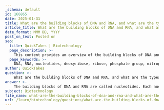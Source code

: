 ```yaml
---
_schema: default
id: 166865
date: 2025-01-31
title: What are the building blocks of DNA and RNA, and what are the types of pentose sugars involved?
article_title: What are the building blocks of DNA and RNA, and what are the types of pentose sugars involved?
date_format: MMM DD, YYYY
post_on_text: Posted on
seo:
  title: QuickTakes | Biotechnology
  page_description: >-
    This content provides an overview of the building blocks of DNA and RNA, specifically focusing on nucleotides, the types of pentose sugars involved, and the role of nitrogenous bases.
  page_keywords: >-
    DNA, RNA, nucleotides, deoxyribose, ribose, phosphate group, nitrogenous bases, purines, pyrimidines, genetic blueprint, protein synthesis
author: QuickTakes
question: >-
    What are the building blocks of DNA and RNA, and what are the types of pentose sugars involved?
answer: >-
    The building blocks of DNA and RNA are called nucleotides. Each nucleotide consists of three main components:\n\n1. **A five-carbon sugar**: \n   - In DNA, the sugar is **deoxyribose**, which is characterized by the absence of a hydroxyl group (-OH) on the 2' carbon. This structural difference is crucial as it distinguishes DNA from RNA.\n   - In RNA, the sugar is **ribose**, which contains a hydroxyl group on the 2' carbon.\n\n2. **A phosphate group**: This group is attached to the 5' carbon of the sugar and is involved in forming the phosphodiester bonds that link nucleotides together to create the nucleic acid backbone.\n\n3. **A nitrogenous base**: There are two categories of nitrogenous bases:\n   - **Purines**: Adenine (A) and Guanine (G).\n   - **Pyrimidines**: Cytosine (C), Thymine (T) in DNA, and Uracil (U) in RNA.\n\nThe differences in the sugar components (deoxyribose in DNA and ribose in RNA) are significant as they affect the stability and function of the nucleic acids. DNA is typically double-stranded and serves as the genetic blueprint, while RNA is usually single-stranded and plays various roles in protein synthesis and gene regulation.\n\nIn summary, the types of pentose sugars involved in nucleic acids are:\n- **Deoxyribose** (found in DNA)\n- **Ribose** (found in RNA)
subject: Biotechnology
file_name: what-are-the-building-blocks-of-dna-and-rna-and-what-are-the-types-of-pentose-sugars-involved.md
url: /learn/biotechnology/questions/what-are-the-building-blocks-of-dna-and-rna-and-what-are-the-types-of-pentose-sugars-involved
---
```


&nbsp;